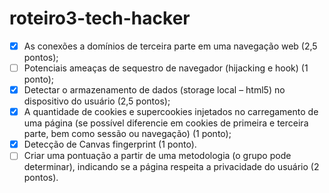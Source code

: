 # roteiro3-tech-hacker

- [x] As conexões a domínios de terceira parte em uma navegação web (2,5
pontos);
- [ ] Potenciais ameaças de sequestro de navegador (hijacking e hook) (1
ponto);
- [x] Detectar o armazenamento de dados (storage local – html5) no dispositivo
do usuário (2,5 pontos);
- [x] A quantidade de cookies e supercookies injetados no carregamento de
uma página (se possível diferencie em cookies de primeira e terceira
parte, bem como sessão ou navegação) (1 ponto);
- [x] Detecção de Canvas fingerprint (1 ponto).
- [ ] Criar uma pontuação a partir de uma metodologia (o grupo pode
determinar), indicando se a página respeita a privacidade do usuário (2
pontos).

